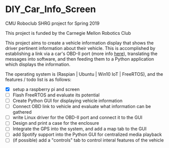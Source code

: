 # DIY_Car_Info_Screen
CMU Roboclub SHRG project for Spring 2019

This project is funded by the Carnegie Mellon Robotics Club


This project aims to create a vehicle information display that shows the driver pertinent information about their vehicle. This is accomplished by establishing a link via a car's OBD-II port (more info [here](https://www.geotab.com/blog/obd-ii/)), translating the messages into software, and then feeding them to a Python application which displays the information.

The operating system is (Raspian | Ubuntu | Win10 IoT | FreeRTOS), and the features / todo list is as follows:

- [x] setup a raspberry pi and screen
- [ ] Flash FreeRTOS and evaluate its potential
- [ ] Create Python GUI for displaying vehicle information
- [ ] Connect OBD link to vehicle and evaluate what information can be gathered
- [ ] write Linux driver for the OBD-II port and connect it to the GUI
- [ ] Design and print a case for the enclosure
- [ ] Integrate the GPS into the system, and add a map tab to the GUI
- [ ] add Spotify support into the Python GUI for centralized media playback
- [ ] (if possible) add a "controls" tab to control interal features of the vehicle
